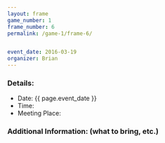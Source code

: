 ```yaml
---
layout: frame
game_number: 1
frame_number: 6
permalink: /game-1/frame-6/


event_date: 2016-03-19
organizer: Brian
---
```



### Details:
- Date: {{ page.event_date }}
- Time: 
- Meeting Place: 

### Additional Information: (what to bring, etc.)

